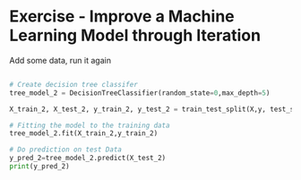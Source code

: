 # Exercise - Improve a Machine Learning Model through Iteration

Add some data, run it again

```Python

```

```Python
# Create decision tree classifer 
tree_model_2 = DecisionTreeClassifier(random_state=0,max_depth=5)

X_train_2, X_test_2, y_train_2, y_test_2 = train_test_split(X,y, test_size=0.2, random_state=99)

# Fitting the model to the training data
tree_model_2.fit(X_train_2,y_train_2)

# Do prediction on test Data
y_pred_2=tree_model_2.predict(X_test_2)
print(y_pred_2)
```